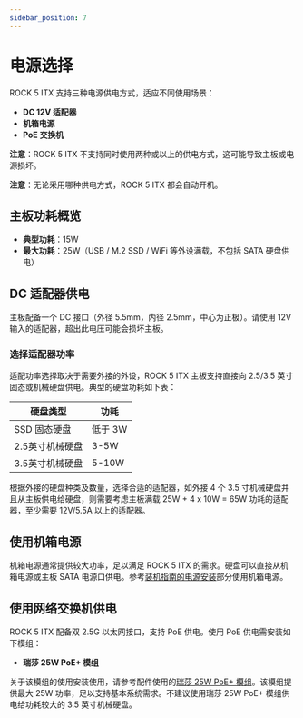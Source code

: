 ```yaml
---
sidebar_position: 7
---
```


# 电源选择

ROCK 5 ITX 支持三种电源供电方式，适应不同使用场景：

- **DC 12V 适配器**
- **机箱电源**
- **PoE 交换机**

**注意**：ROCK 5 ITX 不支持同时使用两种或以上的供电方式，这可能导致主板或电源损坏。

**注意**：无论采用哪种供电方式，ROCK 5 ITX 都会自动开机。

## 主板功耗概览

- **典型功耗**：15W
- **最大功耗**：25W（USB / M.2 SSD / WiFi 等外设满载，不包括 SATA 硬盘供电）

## DC 适配器供电

主板配备一个 DC 接口（外径 5.5mm，内径 2.5mm，中心为正极）。请使用 12V 输入的适配器，超出此电压可能会损坏主板。

### 选择适配器功率

适配功率选择取决于需要外接的外设，ROCK 5 ITX 主板支持直接向 2.5/3.5 英寸固态或机械硬盘供电。典型的硬盘功耗如下表：

| 硬盘类型        | 功耗    |
| --------------- | ------- |
| SSD 固态硬盘    | 低于 3W |
| 2.5英寸机械硬盘 | 3-5W    |
| 3.5英寸机械硬盘 | 5-10W   |

根据外接的硬盘种类及数量，选择合适的适配器，如外接 4 个 3.5 寸机械硬盘并且从主板供电给硬盘，则需要考虑主板满载 25W + 4 x 10W = 65W 功耗的适配器，至少需要 12V/5.5A 以上的适配器。

## 使用机箱电源

机箱电源通常提供较大功率，足以满足 ROCK 5 ITX 的需求。硬盘可以直接从机箱电源或主板 SATA 电源口供电。参考[装机指南的电源安装](./assembly-guide)部分使用机箱电源。

## 使用网络交换机供电

ROCK 5 ITX 配备双 2.5G 以太网接口，支持 PoE 供电。使用 PoE 供电需安装如下模组：

- **瑞莎 25W PoE+ 模组**

关于该模组的使用安装使用，请参考配件使用的[瑞莎 25W PoE+ 模组](./accessory-usage/)。该模组提供最大 25W 功率，足以支持基本系统需求。不建议使用瑞莎 25W PoE+ 模组供电给功耗较大的 3.5 英寸机械硬盘。
